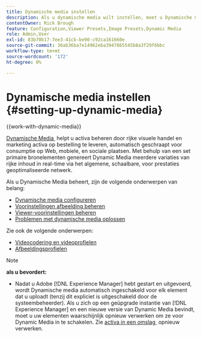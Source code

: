 ```yaml
---
title: Dynamische media instellen
description: Als u dynamische media wilt instellen, moet u Dynamische media configureren en voorinstellingen voor afbeeldingen en viewers beheren.
contentOwner: Rick Brough
feature: Configuration,Viewer Presets,Image Presets,Dynamic Media
role: Admin,User
exl-id: 83b70b17-7ee3-41cb-be90-c92ca161660e
source-git-commit: 36ab36ba7e14962eba3947865545b8a3f29f6bbc
workflow-type: tm+mt
source-wordcount: '172'
ht-degree: 0%

---
```


# Dynamische media instellen {#setting-up-dynamic-media}

{{work-with-dynamic-media}}

[&#x200B; Dynamische Media &#x200B;](https://business.adobe.com/products/experience-manager/assets/dynamic-media.html) helpt u activa beheren door rijke visuele handel en marketing activa op bestelling te leveren, automatisch geschraapt voor consumptie op Web, mobiele, en sociale plaatsen. Met behulp van een set primaire bronelementen genereert Dynamic Media meerdere variaties van rijke inhoud in real-time via het algemene, schaalbare, voor prestaties geoptimaliseerde netwerk.

<!-- OBSOLETE UNTIL THE INTEGRATING SCENE7 TOPIC GETS A MAJOR UPDATE

>[!NOTE]
>
>This documentation describes Dynamic Media capabilites, which are integrated directly into [!DNL Experience Manager]. If you are using Dynamic Media Classic (previously called Scene7) integrated into [!DNL Experience Manager], see [Dynamic Media Classic integration documentation](/help/sites-cloud/administering/integrating-scene7.md).
>
>See [Dual Use Scenario](/help/sites-cloud/administering/integrating-scene7.md#dual-use-scenario) for times when you may want to use [!DNL Experience Manager] integrated with Dynamic Media Classic along with Dynamic Media.

-->

Als u Dynamische Media beheert, zijn de volgende onderwerpen van belang:

* [Dynamische media configureren](config-dm.md)
* [Voorinstellingen afbeelding beheren](managing-image-presets.md)
* [Viewer-voorinstellingen beheren](managing-viewer-presets.md)
* [Problemen met dynamische media oplossen](troubleshoot-dm.md)

Zie ook de volgende onderwerpen:

* [Videocodering en videoprofielen](video-profiles.md)
* [Afbeeldingsprofielen](image-profiles.md)

>[!NOTE]
>
>**als u bevordert:**
>
>* Nadat u Adobe [!DNL Experience Manager] hebt gestart en uitgevoerd, wordt Dynamische media automatisch ingeschakeld voor elk element dat u uploadt (tenzij dit expliciet is uitgeschakeld door de systeembeheerder). Als u zich op een geüpgrade instantie van [!DNL Experience Manager] en een nieuwe versie van Dynamic Media bevindt, moet u uw elementen waarschijnlijk opnieuw verwerken om ze voor Dynamic Media in te schakelen. Zie [&#x200B; activa in een omslag &#x200B;](/help/assets/dynamic-media/about-image-video-profiles.md#reprocessing-assets) opnieuw verwerken.
